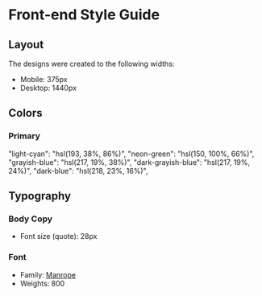 # Front-end Style Guide

## Layout

The designs were created to the following widths:

- Mobile: 375px
- Desktop: 1440px

## Colors

### Primary

"light-cyan": "hsl(193, 38%, 86%)",
"neon-green": "hsl(150, 100%, 66%)",
"grayish-blue": "hsl(217, 19%, 38%)",
"dark-grayish-blue": "hsl(217, 19%, 24%)",
"dark-blue": "hsl(218, 23%, 16%)",

## Typography

### Body Copy

- Font size (quote): 28px

### Font

- Family: [Manrope](https://fonts.google.com/specimen/Manrope)
- Weights: 800
